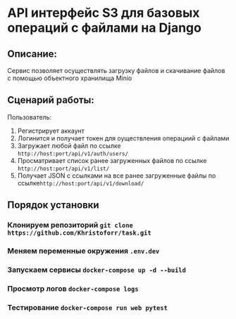 # API интерфейс S3 для базовых операций с файлами на Django

## Описание:
Сервис позволяет осуществлять загрузку файлов и скачивание файлов с помощью объектного хранилища Minio

## Cценарий работы:
Пользователь:
1. Регистрирует аккаунт
2. Логинится и получает токен для оуществления операциий с файлами
3. Загружает любой файл по ссылке `http://host:port/api/v1/auth/users/`
4. Просматривает список ранее загруженных файлов по ссылке `http://host:port/api/v1/list/`
5. Получает JSON с ссылками на все ранее загруженные файлы по ссылке`http://host:port/api/v1/download/`

## Порядок установки 

### Клонируем репозиторий `git clone https://github.com/Khristoforr/task.git`

### Меняем переменные окружения `.env.dev`

### Запускаем сервисы  `docker-compose up -d --build`

### Просмотр логов `docker-compose logs`

### Тестирование `docker-compose run web pytest`
